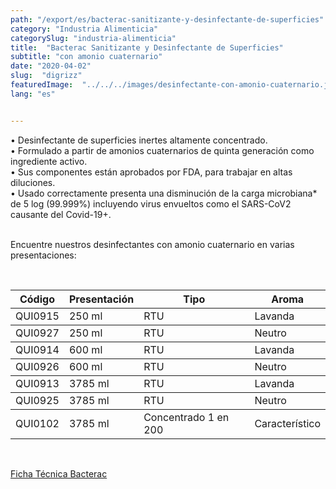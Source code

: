 ```yaml
---
path: "/export/es/bacterac-sanitizante-y-desinfectante-de-superficies"
category: "Industria Alimenticia"
categorySlug: "industria-alimenticia"
title:  "Bacterac Sanitizante y Desinfectante de Superficies"
subtitle: "con amonio cuaternario"
date: "2020-04-02"
slug:  "digrizz"
featuredImage:  "../../../images/desinfectante-con-amonio-cuaternario.jpg"
lang: "es"


---
```

• Desinfectante de superficies inertes altamente concentrado. <br/>
• Formulado a partir de amonios cuaternarios de quinta generación como ingrediente activo.<br/>
• Sus componentes están aprobados por FDA, para trabajar en altas diluciones.<br/>
• Usado correctamente presenta una disminución de la carga microbiana* de 5 log (99.999%) incluyendo virus envueltos como el SARS-CoV2 causante del Covid-19+.<br/><br/>

Encuentre nuestros desinfectantes con amonio cuaternario en varias presentaciones:

 <br/>
<table class="table-auto divide-y-0 divide-gray-200">
          <thead class=" bg-white">
            <tr>
              <th scope="col" class="px-2 py-2 text-center text-xs font-medium text-white bg-primary-default  tracking-wider">
                Código
              </th>
              <th scope="col" class="px-2 py-2 text-center text-xs font-medium text-white bg-primary-lighter  tracking-wider">
                Presentación
              </th>
              <th scope="col" class="px-2 py-2 text-center text-xs font-medium text-white bg-primary-default  tracking-wider">
                Tipo
              </th>
               <th scope="col" class="px-2 py-2 text-center text-xs font-medium text-white bg-primary-lighter tracking-wider">
                Aroma
              </th>
            </tr>
          </thead>
          <tbody>
            <tr class="bg-gray-300">
              <td class="px-2 py-2 whitespace-nowrap text-xs text-gray-700 text-center">
              QUI0915
              </td>
              <td class="px-2 py-2 whitespace-nowrap text-xs text-gray-700 text-center">
              250 ml
              </td>
              <td class="px-2 py-2 whitespace-nowrap text-xs text-gray-700 text-center">
              RTU
              </td>
              <td class="px-2 py-2 whitespace-nowrap text-xs text-gray-700 text-center">
              Lavanda
              </td>
            </tr>
          </tbody>
          <tbody>
            <tr class="bg-gray-100">
              <td class="px-2 py-2 whitespace-nowrap text-xs text-gray-700 text-center">
              QUI0927
              </td>
              <td class="px-2 py-2 whitespace-nowrap text-xs text-gray-700 text-center">
              250 ml
              </td>
              <td class="px-2 py-2 whitespace-nowrap text-xs text-gray-700 text-center">
              RTU
              </td>
              <td class="px-2 py-2 whitespace-nowrap text-xs text-gray-700 text-center">
              Neutro
              </td>
            </tr>
          </tbody>
          <tbody>
            <tr class="bg-gray-300">
              <td class="px-2 py-2 whitespace-nowrap text-xs text-gray-700 text-center">
              QUI0914
              </td>
              <td class="px-2 py-2 whitespace-nowrap text-xs text-gray-700 text-center">
              600 ml
              </td>
              <td class="px-2 py-2 whitespace-nowrap text-xs text-gray-700 text-center">
              RTU
              </td>
              <td class="px-2 py-2 whitespace-nowrap text-xs text-gray-700 text-center">
              Lavanda
              </td>
            </tr>
          </tbody>
          <tbody>
            <tr class="bg-gray-100">
              <td class="px-2 py-2 whitespace-nowrap text-xs text-gray-700 text-center">
              QUI0926
              </td>
              <td class="px-2 py-2 whitespace-nowrap text-xs text-gray-700 text-center">
              600 ml
              </td>
              <td class="px-2 py-2 whitespace-nowrap text-xs text-gray-700 text-center">
              RTU
              </td>
              <td class="px-2 py-2 whitespace-nowrap text-xs text-gray-700 text-center">
              Neutro
              </td>
            </tr>
          </tbody>
          <tbody>
            <tr class="bg-gray-300">
              <td class="px-2 py-2 whitespace-nowrap text-xs text-gray-700 text-center">
              QUI0913
              </td>
              <td class="px-2 py-2 whitespace-nowrap text-xs text-gray-700 text-center">
              3785 ml
              </td>
              <td class="px-2 py-2 whitespace-nowrap text-xs text-gray-700 text-center">
              RTU
              </td>
              <td class="px-2 py-2 whitespace-nowrap text-xs text-gray-700 text-center">
              Lavanda
              </td>
            </tr>
          </tbody>
          <tbody>
            <tr class="bg-gray-100">
              <td class="px-2 py-2 whitespace-nowrap text-xs text-gray-700 text-center">
              QUI0925
              </td>
              <td class="px-2 py-2 whitespace-nowrap text-xs text-gray-700 text-center">
              3785 ml
              </td>
              <td class="px-2 py-2 whitespace-nowrap text-xs text-gray-700 text-center">
              RTU
              </td>
              <td class="px-2 py-2 whitespace-nowrap text-xs text-gray-700 text-center">
              Neutro
              </td>
            </tr>
          </tbody>
          <tbody>
            <tr class="bg-gray-300">
              <td class="px-2 py-2 whitespace-nowrap text-xs text-gray-700 text-center">
              QUI0102
              </td>
              <td class="px-2 py-2 whitespace-nowrap text-xs text-gray-700 text-center">
              3785 ml
              </td>
              <td class="px-2 py-2 whitespace-nowrap text-xs text-gray-700 text-center">
              Concentrado 1 en 200
              </td>
              <td class="px-2 py-2 whitespace-nowrap text-xs text-gray-700 text-center">
              Característico
              </td>
            </tr>
          </tbody>
        </table>
        <br>


 <a href="../../../files/FT-bacterac-exportacion.pdf" target="_blank" rel="noopener">Ficha Técnica Bacterac</a>
